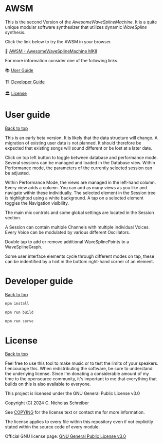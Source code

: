 # AWSM
This is the second Version of the *AwesomeWaveSplineMachine*. It is a quite unique modular software synthesizer that utilizes dynamic *WaveSpline* synthesis.

Click the link below to try the AWSM in your browser. 

🚀 [AWSM - AwesomeWaveSplineMachine MKII](https://rnd7.github.io/awsm-mkii/dist/index.html)

For more information consider one of the following links.

📚 [User Guide](#user-guide)

🏗 [Developer Guide](#developer-guide) 

🏛 [License](#license) 

# User guide

[Back to top](#awsm)

This is an early beta version. It is likely that the data structure will change. A migration of existing user data is not planned. It should therefore be expected that existing songs will sound different or be lost at a later date.

Click on top left button to toggle between database and performance mode. Several sessions can be managed and loaded in the Database view. Within Performance mode, the parameters of the currently selected session can be adjusted.

Within Performance Mode, the views are managed in the left-hand column. Every view adds a column. You can add as many views as you like and navigate within these individually. The selected element in the Session tree is highlighted using a white background. A tap on a selected element toggles the Navigation visibility.

The main mix controls and some global settings are located in the Session section.

A Session can contain multiple Channels with multiple individual Voices. Every Voice can be modulated by various different Oscillators.

Double tap to add or remove additional WaveSplinePoints to a WaveSplineGraph.

Some user interface elements cycle through different modes on tap, these can be indentified by a hint in the bottom right-hand corner of an element.
 
# Developer guide

[Back to top](#awsm)


```bash
npm install
```

```bash
npm run build
```

```bash
npm run serve
```


# License

[Back to top](#awsm)

Feel free to use this tool to make music or to test the limits of your speakers. I encourage this. When redistributing the software, be sure to understand the underlying license. Since I'm donating a considerable amount of my time to the opensource community, it's important to me that everything that builds on this is also available to everyone.

This project is licensed under the GNU General Public License v3.0

Copyright (C) 2024  C. Nicholas Schreiber

See [COPYING](https://rnd7.github.io/awsm-mkii/COPYING) for the license text or contact me for more information.

The license applies to every file within this repository even if not explicitly stated within the source code of every module.

Official GNU license page: [GNU General Public License v3.0](https://www.gnu.org/licenses/gpl-3.0.html)
